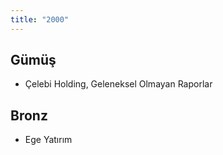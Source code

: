 ```yaml
---
title: "2000"
---
```


## Gümüş

-   Çelebi Holding, Geleneksel Olmayan Raporlar

## Bronz

-   Ege Yatırım
